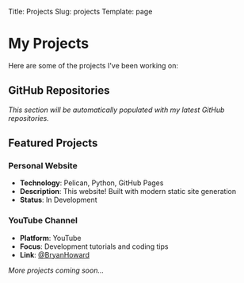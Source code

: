 Title: Projects
Slug: projects
Template: page

# My Projects

Here are some of the projects I've been working on:

## GitHub Repositories

*This section will be automatically populated with my latest GitHub repositories.*

## Featured Projects

### Personal Website
- **Technology**: Pelican, Python, GitHub Pages
- **Description**: This website! Built with modern static site generation
- **Status**: In Development

### YouTube Channel
- **Platform**: YouTube
- **Focus**: Development tutorials and coding tips
- **Link**: [@BryanHoward](https://www.youtube.com/@BryanHoward)

*More projects coming soon...*